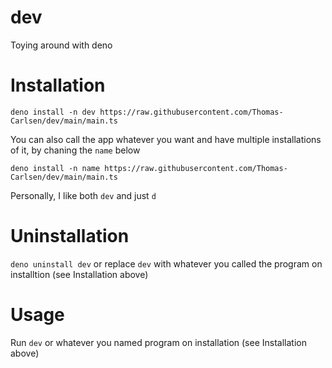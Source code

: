 # dev

Toying around with deno


# Installation

`deno install -n dev https://raw.githubusercontent.com/Thomas-Carlsen/dev/main/main.ts`

You can also call the app whatever you want and have multiple installations of it, by chaning the `name` below

`deno install -n name https://raw.githubusercontent.com/Thomas-Carlsen/dev/main/main.ts`

Personally, I like both `dev` and just `d`

# Uninstallation

`deno uninstall dev` or replace `dev` with whatever you called the program on installtion (see Installation above)

# Usage

Run `dev` or whatever you named program on installation (see Installation above)